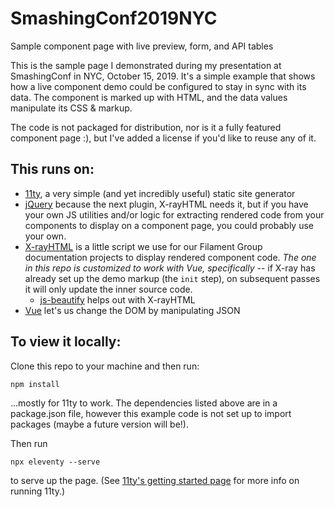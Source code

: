 # SmashingConf2019NYC
Sample component page with live preview, form, and API tables

This is the sample page I demonstrated during my presentation at SmashingConf in NYC, October 15, 2019. It's a simple example that shows how a live component demo could be configured to stay in sync with its data. The component is marked up with HTML, and the data values manipulate its CSS & markup.

The code is not packaged for distribution, nor is it a fully featured component page :), but I've added a license if you'd like to reuse any of it. 

## This runs on:
* [11ty](https://www.11ty.io/), a very simple (and yet incredibly useful) static site generator
* [jQuery](https://www.npmjs.com/package/jquery) because the next plugin, X-rayHTML needs it, but if you have your own JS utilities and/or logic for extracting rendered code from your components to display on a component page, you could probably use your own. 
* [X-rayHTML](https://github.com/filamentgroup/X-rayHTML) is a little script we use for our Filament Group documentation projects to display rendered component code. *The one in this repo is customized to work with Vue, specifically* -- if X-ray has already set up the demo markup (the `init` step), on subsequent passes it will only update the inner source code.
  * [js-beautify](https://www.npmjs.com/package/js-beautify) helps out with X-rayHTML
* [Vue](https://vuejs.org/) let's us change the DOM by manipulating JSON

## To view it locally:
Clone this repo to your machine and then run:
```
npm install
```
...mostly for 11ty to work. The dependencies listed above are in a package.json file, however this example code is not set up to import packages (maybe a future version will be!). 

Then run
```
npx eleventy --serve
```
to serve up the page. (See [11ty's getting started page](https://www.11ty.io/docs/getting-started/#step-5-gaze-upon-your-templates) for more info on running 11ty.)

